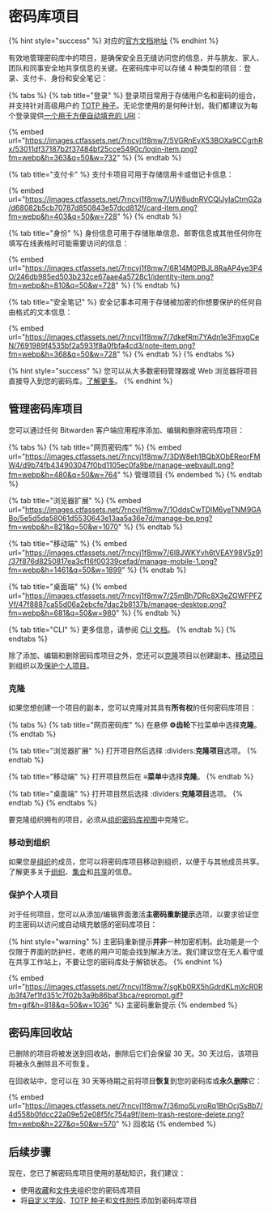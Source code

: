 # 密码库项目

{% hint style="success" %}
对应的[官方文档地址](https://bitwarden.com/help/article/managing-items/)
{% endhint %}

有效地管理密码库中的项目，是确保安全且无缝访问您的信息，并与朋友、家人、团队和同事安全地共享信息的关键。在密码库中可以存储 4 种类型的项目：登录、支付卡、身份和安全笔记：

{% tabs %}
{% tab title="登录" %}
登录项目常用于存储用户名和密码的组合，并支持针对高级用户的 [TOTP 种子](totp.md)。无论您使用的是何种计划，我们都建议为每个登录提供[一个用于方便自动填充的 URI](../auto-fill/using-uris.md)：

{% embed url="https://images.ctfassets.net/7rncvj1f8mw7/5VGRnEvX53BOXa9CCgrhRx/53011df37187b2f37484bf25cce5490c/login-item.png?fm=webp&h=363&q=50&w=732" %}
{% endtab %}

{% tab title="支付卡" %}
支付卡项目可用于存储信用卡或借记卡信息：

{% embed url="https://images.ctfassets.net/7rncvj1f8mw7/UW8udnRVCQlJyIaCtmG2a/d68082b5cb70787d850843e57dcd812f/card-item.png?fm=webp&h=403&q=50&w=728" %}
{% endtab %}

{% tab title="身份" %}
身份信息可用于存储账单信息、邮寄信息或其他任何你在填写在线表格时可能需要访问的信息：

{% embed url="https://images.ctfassets.net/7rncvj1f8mw7/6R14M0PBJL8RaAP4ye3P4O/246db985ed503b232ce67aae4a5728c1/identity-item.png?fm=webp&h=810&q=50&w=728" %}
{% endtab %}

{% tab title="安全笔记" %}
安全记事本可用于存储被加密的你想要保护的任何自由格式的文本信息：

{% embed url="https://images.ctfassets.net/7rncvj1f8mw7/7dkefRm7YAdn1e3FmxgCeN/7691989f4535bf2a5931f8a0fbfa4cd3/note-item.png?fm=webp&h=368&q=50&w=728" %}
{% endtab %}
{% endtabs %}

{% hint style="success" %}
您可以从大多数密码管理器或 Web 浏览器将项目直接导入到您的密码库。[了解更多](../import-export/import-data-to-your-vault.md)。
{% endhint %}

## 管理密码库项目 <a href="#manage-vault-items" id="manage-vault-items"></a>

您可以通过任何 Bitwarden 客户端应用程序添加、编辑和删除密码库项目：

{% tabs %}
{% tab title="网页密码库" %}
{% embed url="https://images.ctfassets.net/7rncvj1f8mw7/3DW8eh1BQbXObEReorFMW4/d9b74fb434903047f0bd1105ec0fa9be/manage-webvault.png?fm=webp&h=480&q=50&w=764" %}
管理项目
{% endembed %}
{% endtab %}

{% tab title="浏览器扩展" %}
{% embed url="https://images.ctfassets.net/7rncvj1f8mw7/1OddsCwTDlM6yeTNM9GABo/5e5d5da58061d5530643e13aa5a36e7d/manage-be.png?fm=webp&h=821&q=50&w=1070" %}
{% endtab %}

{% tab title="移动端" %}
{% embed url="https://images.ctfassets.net/7rncvj1f8mw7/6l8JWKYvh6tVEAY98V5z91/37f876d8250817ea3cf16f00339cefad/manage-mobile-1.png?fm=webp&h=1461&q=50&w=1899" %}
{% endtab %}

{% tab title="桌面端" %}
{% embed url="https://images.ctfassets.net/7rncvj1f8mw7/25mBh7DRc8X3eZGWFPFZVf/47f8887ca55d06a2ebcfe7dac2b8137b/manage-desktop.png?fm=webp&h=681&q=50&w=980" %}
{% endtab %}

{% tab title="CLI" %}
更多信息，请参阅 [CLI 文档](../password-manager/developer-tools/password-manager-cli.md)。
{% endtab %}
{% endtabs %}

除了添加、编辑和删除密码库项目之外，您还可以[克隆](vault-items.md#clone)项目以创建副本、[移动项目](vault-items.md#move-to-organization)到组织以及[保护个人项目](vault-items.md#protect-individual-items)。

### 克隆 <a href="#clone" id="clone"></a>

如果您想创建一个项目的副本，您可以克隆对其具有**所有权**的任何密码库项目：

{% tabs %}
{% tab title="网页密码库" %}
在悬停 **⚙️齿轮**下拉菜单中选择**克隆**。
{% endtab %}

{% tab title="浏览器扩展" %}
打开项目然后选择 :dividers:**克隆项目**选项。
{% endtab %}

{% tab title="移动端" %}
打开项目然后在 **≡菜单**中选择**克隆**。
{% endtab %}

{% tab title="桌面端" %}
打开项目然后选择 :dividers:**克隆项目**选项。
{% endtab %}
{% endtabs %}

要克隆组织拥有的项目，必须从[组织密码库视图](../admin-console/organizations-quick-start.md#get-to-know-your-organization)中克隆它。

### 移动到组织 <a href="#move-to-organization" id="move-to-organization"></a>

如果您是[组织](../organizations/organizations.md)的成员，您可以将密码库项目移动到组织，以便于与其他成员共享。了解更多关于[组织](broken-reference)、[集合](../organizations/collections.md)和[共享](../organizations/sharing.md)的信息。

### 保护个人项目 <a href="#protect-individual-items" id="protect-individual-items"></a>

对于任何项目，您可以从添加/编辑界面激活**主密码重新提示**选项，以要求验证您的主密码以访问或自动填充敏感的密码库项目：

{% hint style="warning" %}
主密码重新提示**并非**一种加密机制。此功能是一个仅限于界面的防护栏，老练的用户可能会找到解决方法。我们建议您在无人看守或在共享工作站上，不要让您的密码库处于解锁状态。
{% endhint %}

{% embed url="https://images.ctfassets.net/7rncvj1f8mw7/sgKb0RX5hGdrdKLmXcR0R/b3f47ef1fd351c7f02b3a9b86baf3bca/reprompt.gif?fm=gif&h=818&q=50&w=1036" %}
主密码重新提示
{% endembed %}

## 密码库回收站 <a href="#vault-trash" id="vault-trash"></a>

已删除的项目将被发送到回收站，删除后它们会保留 30 天。30 天过后，该项目将被永久删除且不可恢复。

在回收站中，您可以在 30 天等待期之前将项目**恢复**到您的密码库或**永久删除**它：

{% embed url="https://images.ctfassets.net/7rncvj1f8mw7/36mo5LyroRq1BhOcjSsBb7/4d558b0fdcc22a09e52e08f5fc754a9f/item-trash-restore-delete.png?fm=webp&h=227&q=50&w=570" %}
回收站
{% endembed %}

## 后续步骤 <a href="#next-steps" id="next-steps"></a>

现在，您已了解密码库项目使用的基础知识，我们建议：

* 使用[收藏](favorites.md)和[文件夹](folders.md)组织您的密码库项目
* 将[自定义字段](custom-fields.md)、[TOTP 种子](totp.md)和[文件附件](file-attachments.md)添加到密码库项目
